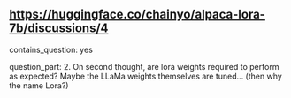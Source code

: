 ## https://huggingface.co/chainyo/alpaca-lora-7b/discussions/4

contains_question: yes

question_part: 
2. On second thought, are lora weights required to perform as expected? Maybe the LLaMa weights themselves are tuned... (then why the name Lora?)
